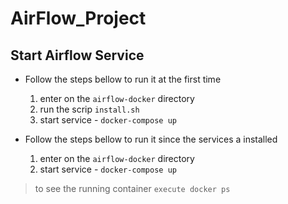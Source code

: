 # AirFlow_Project

## Start Airflow Service
- Follow the steps bellow to run it at the first time
    1. enter on the `airflow-docker` directory
    2. run the scrip `install.sh`
    3. start service - `docker-compose up`

- Follow the steps bellow to run it since the services a installed
    1. enter on the `airflow-docker` directory
    2. start service - `docker-compose up`

> to see the running container `execute docker ps`